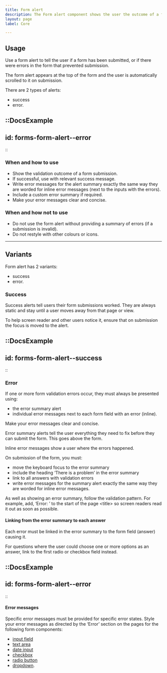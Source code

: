 ```yaml
---
title: Form alert
description: The Form alert component shows the user the outcome of a form submission or validation.
layout: page
label: Core

---
```


## Usage
Use a form alert to tell the user if a form has been submitted, or if there were errors in the form that prevented submission. 

The form alert appears at the top of the form and the user is automatically scrolled to it on submission.

There are 2 types of alerts:
- success
- error.

::DocsExample
---
id: forms-form-alert--error
---
::

### When and how to use
- Show the validation outcome of a form submission.
- If successful, use with relevant success message.
- Write error messages for the alert summary exactly the same way they are worded for inline error messages (next to the inputs with the errors).
- Include a custom error summary if required.
- Make your error messages clear and concise.

### When and how not to use
- Do not use the form alert without providing a summary of errors (if a submission is invalid).
- Do not restyle with other colours or icons.

---

## Variants
Form alert has 2 variants:
- success
- error.

### Success
Success alerts tell users their form submissions worked. They are always static and stay until a user moves away from that page or view.

To help screen reader and other users notice it, ensure that on submission the focus is moved to the alert.

::DocsExample
---
id: forms-form-alert--success
---
::

### Error
If one or more form validation errors occur, they must always be presented using:
- the error summary alert
- individual error messages next to each form field with an error (inline).

Make your error messages clear and concise.

Error summary alerts tell the user everything they need to fix before they can submit the form. This goes above the form.

Inline error messages show a user where the errors happened.

On submission of the form, you must:
- move the keyboard focus to the error summary
- include the heading ‘There is a problem’ in the error summary
- link to all answers with validation errors
- write error messages for the summary alert exactly the same way they are worded for inline error messages.

As well as showing an error summary, follow the validation pattern. For example, add, ‘Error: ’ to the start of the page \<title\> so screen readers read it out as soon as possible.

#### Linking from the error summary to each answer
Each error must be linked in the error summary to the form field (answer) causing it.

For questions where the user could choose one or more options as an answer, link to the first radio or checkbox field instead.

::DocsExample
---
id: forms-form-alert--error
---
::

#### Error messages
Specific error messages must be provided for specific error states. Style your error messages as directed by the ‘Error’ section on the pages for the following form components:
- [input field](/design-system/components/input-field/)
- [text area](/design-system/components/text-area/)
- [date input](/design-system/components/date-input/)
- [checkbox](/design-system/components/checkbox/)
- [radio button](/design-system/components/radio-button/)
- [dropdown](/design-system/components/dropdown/).

